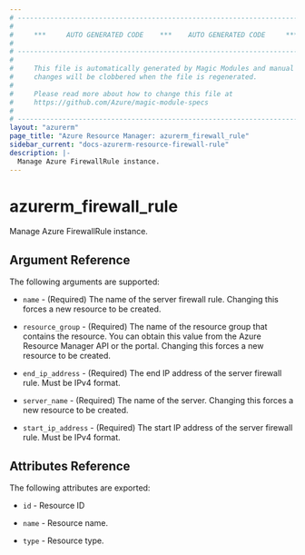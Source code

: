 ```yaml
---
# ----------------------------------------------------------------------------
#
#     ***     AUTO GENERATED CODE    ***    AUTO GENERATED CODE     ***
#
# ----------------------------------------------------------------------------
#
#     This file is automatically generated by Magic Modules and manual
#     changes will be clobbered when the file is regenerated.
#
#     Please read more about how to change this file at
#     https://github.com/Azure/magic-module-specs
#
# ----------------------------------------------------------------------------
layout: "azurerm"
page_title: "Azure Resource Manager: azurerm_firewall_rule"
sidebar_current: "docs-azurerm-resource-firewall-rule"
description: |-
  Manage Azure FirewallRule instance.
---
```


# azurerm_firewall_rule

Manage Azure FirewallRule instance.


## Argument Reference

The following arguments are supported:

* `name` - (Required) The name of the server firewall rule. Changing this forces a new resource to be created.

* `resource_group` - (Required) The name of the resource group that contains the resource. You can obtain this value from the Azure Resource Manager API or the portal. Changing this forces a new resource to be created.

* `end_ip_address` - (Required) The end IP address of the server firewall rule. Must be IPv4 format.

* `server_name` - (Required) The name of the server. Changing this forces a new resource to be created.

* `start_ip_address` - (Required) The start IP address of the server firewall rule. Must be IPv4 format.

## Attributes Reference

The following attributes are exported:

* `id` - Resource ID

* `name` - Resource name.

* `type` - Resource type.
